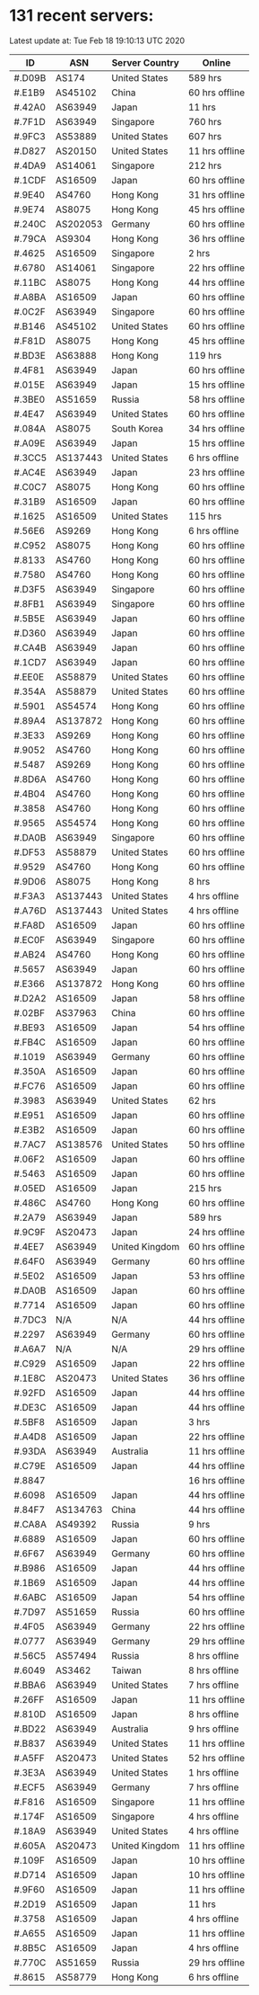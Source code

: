 # 131 recent servers:

Latest update at: Tue Feb 18 19:10:13 UTC 2020

| ID | ASN | Server Country | Online |
| -- | --- | -------------- | ------ |
| #.D09B | AS174 | United States | 589 hrs |
| #.E1B9 | AS45102 | China | 60 hrs offline |
| #.42A0 | AS63949 | Japan | 11 hrs |
| #.7F1D | AS63949 | Singapore | 760 hrs |
| #.9FC3 | AS53889 | United States | 607 hrs |
| #.D827 | AS20150 | United States | 11 hrs offline |
| #.4DA9 | AS14061 | Singapore | 212 hrs |
| #.1CDF | AS16509 | Japan | 60 hrs offline |
| #.9E40 | AS4760 | Hong Kong | 31 hrs offline |
| #.9E74 | AS8075 | Hong Kong | 45 hrs offline |
| #.240C | AS202053 | Germany | 60 hrs offline |
| #.79CA | AS9304 | Hong Kong | 36 hrs offline |
| #.4625 | AS16509 | Singapore | 2 hrs |
| #.6780 | AS14061 | Singapore | 22 hrs offline |
| #.11BC | AS8075 | Hong Kong | 44 hrs offline |
| #.A8BA | AS16509 | Japan | 60 hrs offline |
| #.0C2F | AS63949 | Singapore | 60 hrs offline |
| #.B146 | AS45102 | United States | 60 hrs offline |
| #.F81D | AS8075 | Hong Kong | 45 hrs offline |
| #.BD3E | AS63888 | Hong Kong | 119 hrs |
| #.4F81 | AS63949 | Japan | 60 hrs offline |
| #.015E | AS63949 | Japan | 15 hrs offline |
| #.3BE0 | AS51659 | Russia | 58 hrs offline |
| #.4E47 | AS63949 | United States | 60 hrs offline |
| #.084A | AS8075 | South Korea | 34 hrs offline |
| #.A09E | AS63949 | Japan | 15 hrs offline |
| #.3CC5 | AS137443 | United States | 6 hrs offline |
| #.AC4E | AS63949 | Japan | 23 hrs offline |
| #.C0C7 | AS8075 | Hong Kong | 60 hrs offline |
| #.31B9 | AS16509 | Japan | 60 hrs offline |
| #.1625 | AS16509 | United States | 115 hrs |
| #.56E6 | AS9269 | Hong Kong | 6 hrs offline |
| #.C952 | AS8075 | Hong Kong | 60 hrs offline |
| #.8133 | AS4760 | Hong Kong | 60 hrs offline |
| #.7580 | AS4760 | Hong Kong | 60 hrs offline |
| #.D3F5 | AS63949 | Singapore | 60 hrs offline |
| #.8FB1 | AS63949 | Singapore | 60 hrs offline |
| #.5B5E | AS63949 | Japan | 60 hrs offline |
| #.D360 | AS63949 | Japan | 60 hrs offline |
| #.CA4B | AS63949 | Japan | 60 hrs offline |
| #.1CD7 | AS63949 | Japan | 60 hrs offline |
| #.EE0E | AS58879 | United States | 60 hrs offline |
| #.354A | AS58879 | United States | 60 hrs offline |
| #.5901 | AS54574 | Hong Kong | 60 hrs offline |
| #.89A4 | AS137872 | Hong Kong | 60 hrs offline |
| #.3E33 | AS9269 | Hong Kong | 60 hrs offline |
| #.9052 | AS4760 | Hong Kong | 60 hrs offline |
| #.5487 | AS9269 | Hong Kong | 60 hrs offline |
| #.8D6A | AS4760 | Hong Kong | 60 hrs offline |
| #.4B04 | AS4760 | Hong Kong | 60 hrs offline |
| #.3858 | AS4760 | Hong Kong | 60 hrs offline |
| #.9565 | AS54574 | Hong Kong | 60 hrs offline |
| #.DA0B | AS63949 | Singapore | 60 hrs offline |
| #.DF53 | AS58879 | United States | 60 hrs offline |
| #.9529 | AS4760 | Hong Kong | 60 hrs offline |
| #.9D06 | AS8075 | Hong Kong | 8 hrs |
| #.F3A3 | AS137443 | United States | 4 hrs offline |
| #.A76D | AS137443 | United States | 4 hrs offline |
| #.FA8D | AS16509 | Japan | 60 hrs offline |
| #.EC0F | AS63949 | Singapore | 60 hrs offline |
| #.AB24 | AS4760 | Hong Kong | 60 hrs offline |
| #.5657 | AS63949 | Japan | 60 hrs offline |
| #.E366 | AS137872 | Hong Kong | 60 hrs offline |
| #.D2A2 | AS16509 | Japan | 58 hrs offline |
| #.02BF | AS37963 | China | 60 hrs offline |
| #.BE93 | AS16509 | Japan | 54 hrs offline |
| #.FB4C | AS16509 | Japan | 60 hrs offline |
| #.1019 | AS63949 | Germany | 60 hrs offline |
| #.350A | AS16509 | Japan | 60 hrs offline |
| #.FC76 | AS16509 | Japan | 60 hrs offline |
| #.3983 | AS63949 | United States | 62 hrs |
| #.E951 | AS16509 | Japan | 60 hrs offline |
| #.E3B2 | AS16509 | Japan | 60 hrs offline |
| #.7AC7 | AS138576 | United States | 50 hrs offline |
| #.06F2 | AS16509 | Japan | 60 hrs offline |
| #.5463 | AS16509 | Japan | 60 hrs offline |
| #.05ED | AS16509 | Japan | 215 hrs |
| #.486C | AS4760 | Hong Kong | 60 hrs offline |
| #.2A79 | AS63949 | Japan | 589 hrs |
| #.9C9F | AS20473 | Japan | 24 hrs offline |
| #.4EE7 | AS63949 | United Kingdom | 60 hrs offline |
| #.64F0 | AS63949 | Germany | 60 hrs offline |
| #.5E02 | AS16509 | Japan | 53 hrs offline |
| #.DA0B | AS16509 | Japan | 60 hrs offline |
| #.7714 | AS16509 | Japan | 60 hrs offline |
| #.7DC3 | N/A | N/A | 44 hrs offline |
| #.2297 | AS63949 | Germany | 60 hrs offline |
| #.A6A7 | N/A | N/A | 29 hrs offline |
| #.C929 | AS16509 | Japan | 22 hrs offline |
| #.1E8C | AS20473 | United States | 36 hrs offline |
| #.92FD | AS16509 | Japan | 44 hrs offline |
| #.DE3C | AS16509 | Japan | 44 hrs offline |
| #.5BF8 | AS16509 | Japan | 3 hrs |
| #.A4D8 | AS16509 | Japan | 22 hrs offline |
| #.93DA | AS63949 | Australia | 11 hrs offline |
| #.C79E | AS16509 | Japan | 44 hrs offline |
| #.8847 |  |  | 16 hrs offline |
| #.6098 | AS16509 | Japan | 44 hrs offline |
| #.84F7 | AS134763 | China | 44 hrs offline |
| #.CA8A | AS49392 | Russia | 9 hrs |
| #.6889 | AS16509 | Japan | 60 hrs offline |
| #.6F67 | AS63949 | Germany | 60 hrs offline |
| #.B986 | AS16509 | Japan | 44 hrs offline |
| #.1B69 | AS16509 | Japan | 44 hrs offline |
| #.6ABC | AS16509 | Japan | 54 hrs offline |
| #.7D97 | AS51659 | Russia | 60 hrs offline |
| #.4F05 | AS63949 | Germany | 22 hrs offline |
| #.0777 | AS63949 | Germany | 29 hrs offline |
| #.56C5 | AS57494 | Russia | 8 hrs offline |
| #.6049 | AS3462 | Taiwan | 8 hrs offline |
| #.BBA6 | AS63949 | United States | 7 hrs offline |
| #.26FF | AS16509 | Japan | 11 hrs offline |
| #.810D | AS16509 | Japan | 8 hrs offline |
| #.BD22 | AS63949 | Australia | 9 hrs offline |
| #.B837 | AS63949 | United States | 11 hrs offline |
| #.A5FF | AS20473 | United States | 52 hrs offline |
| #.3E3A | AS63949 | United States | 1 hrs offline |
| #.ECF5 | AS63949 | Germany | 7 hrs offline |
| #.F816 | AS16509 | Singapore | 11 hrs offline |
| #.174F | AS16509 | Singapore | 4 hrs offline |
| #.18A9 | AS63949 | United States | 4 hrs offline |
| #.605A | AS20473 | United Kingdom | 11 hrs offline |
| #.109F | AS16509 | Japan | 10 hrs offline |
| #.D714 | AS16509 | Japan | 10 hrs offline |
| #.9F60 | AS16509 | Japan | 11 hrs offline |
| #.2D19 | AS16509 | Japan | 11 hrs |
| #.3758 | AS16509 | Japan | 4 hrs offline |
| #.A655 | AS16509 | Japan | 11 hrs offline |
| #.8B5C | AS16509 | Japan | 4 hrs offline |
| #.770C | AS51659 | Russia | 29 hrs offline |
| #.8615 | AS58779 | Hong Kong | 6 hrs offline |

